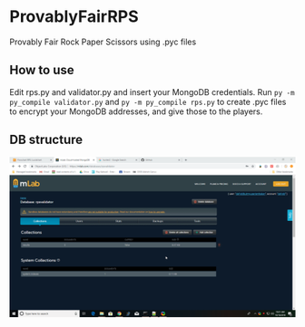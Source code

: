 # ProvablyFairRPS
Provably Fair Rock Paper Scissors using .pyc files

## How to use

Edit rps.py and validator.py and insert your MongoDB credentials.
Run `py -m py_compile validator.py` and `py -m py_compile rps.py` to create .pyc files to encrypt your MongoDB addresses, and give those to the players.

## DB structure

![DB structure](db.gif)